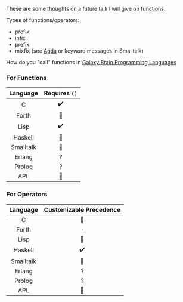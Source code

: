 These are some thoughts on a future talk I will give on functions.

Types of functions/operators:
* prefix
* infix 
* prefix
* mixfix (see [Agda](https://agda.readthedocs.io/en/v2.5.2/language/mixfix-operators.html) or keyword messages in Smalltalk)

How do you "call" functions in [Galaxy Brain Programming Languages](https://codereport.github.io/Galaxy-Brain-Languages/)

### For Functions

|Language|Requires `()`|
|:-:|:-:|
|C|✔️|
|Forth|🛑|
|Lisp|✔️|
|Haskell|🛑|
|Smalltalk|🛑|
|Erlang|?|
|Prolog|?|
|APL|🛑|

### For Operators

|Language|Customizable Precedence|
|:-:|:-:|
|C|🛑|
|Forth|-|
|Lisp|🛑|
|Haskell|✔️|
|Smalltalk|🛑|
|Erlang|?|
|Prolog|?|
|APL|🛑|

